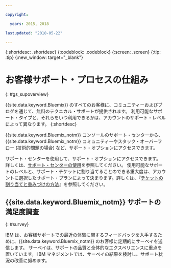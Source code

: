 ```yaml
---

copyright:

  years: 2015, 2018

lastupdated: "2018-05-22"

---
```



{:shortdesc: .shortdesc}
{:codeblock: .codeblock}
{:screen: .screen}
{:tip: .tip}
{:new_window: target="_blank"}

# お客様サポート・プロセスの仕組み
{: #gs_supoverview}

{{site.data.keyword.Bluemix}} のすべてのお客様に、コミュニティーおよびブログを通じて、無料のテクニカル・サポートが提供されます。 利用可能なサポート・タイプと、それらをいつ利用できるかは、アカウントのサポート・レベルによって異なります。
{:shortdesc}

{{site.data.keyword.Bluemix_notm}} コンソールのサポート・センターから、{{site.data.keyword.Bluemix_notm}} コミュニティーやスタック・オーバーフロー (技術的問題の場合) など、サポート・オプションにアクセスできます。

サポート・センターを使用して、サポート・オプションにアクセスできます。 詳しくは、[サポート・センターの使用](/docs/get-support/howtogetsupport.html#using-avatar)を参照してください。 使用可能なサポートのレベルと、サポート・チケットに割り当てることのできる重大度は、アカウントに選択したサポート・プランによって決まります。詳しくは、『[チケットの割り当てと重みづけの方法](/docs/get-support/ticketweight.html#support-ticket-severity)』を参照してください。

## {{site.data.keyword.Bluemix_notm}} サポートの満足度調査  
{: #survey}

IBM は、お客様サポートでの最近の体験に関するフィードバックを入手するために、{{site.data.keyword.Bluemix_notm}} のお客様に定期的にサーベイを送信します。 サーベイは、サポートの品質と全体的なエクスペリエンスに重点を置いています。 IBM マネジメントでは、サーベイの結果を検討し、サポート状況の改善に努めます。
